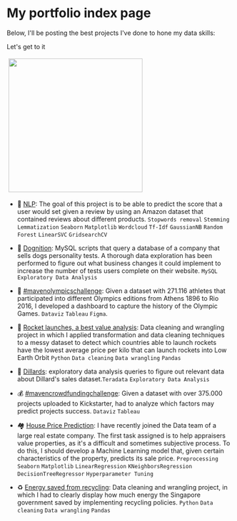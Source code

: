 # My portfolio index page

Below, I'll be posting the best projects I've done to hone my data skills:

Let's get to it

<img src="https://media0.giphy.com/media/cXblnKXr2BQOaYnTni/giphy.gif" height="300" style="vertical-align:top; margin:4px">

- 💬 [NLP](https://github.com/gpozzi/machine-learning/tree/master/acamica-data-scientist/nlp): The goal of this project is to be able to predict the score that a user would set given a review by using an Amazon dataset that contained reviews about different products. `Stopwords removal` `Stemming` `Lemmatization` `Seaborn` `Matplotlib` `Wordcloud` `Tf-Idf` `GaussianNB` `Random Forest` `LinearSVC` `GridsearchCV`

- 🐶 [Dognition](https://github.com/gpozzi/sql-projects/tree/main/managing-big-data-with-sql/dognition): MySQL scripts that query a database of a company that sells dogs personality tests. A thorough data exploration has been performed to figure out what business changes it could implement to increase the number of tests users complete on their website. `MySQL` `Exploratory Data Analysis`

- 🏅 [#mavenolympicschallenge](https://github.com/gpozzi/data-visualization/tree/main/olympics-dashboard): Given a dataset with 271.116 athletes that participated into different Olympics editions from Athens 1896 to Rio 2016, I developed a dashboard to capture the history of the Olympic Games. `Dataviz` `Tableau` `Figma`.

- 🚀 [Rocket launches, a best value analysis](https://github.com/gpozzi/python-analytics-projects/tree/main/space_launches): Data cleaning and wrangling project in which I applied transformation and data cleaning techniques to a messy dataset to detect which countries able to launch rockets have the lowest average price per kilo that can launch rockets into Low Earth Orbit `Python` `Data cleaning` `Data wrangling` `Pandas`

- 👔 [Dillards](https://github.com/gpozzi/sql-projects/tree/main/managing-big-data-with-sql/dillards): exploratory data analysis queries to figure out relevant data about Dillard's sales dataset.`Teradata` `Exploratory Data Analysis`

- 💰 [#mavencrowdfundingchallenge](https://github.com/gpozzi/data-visualization/tree/main/crowdfunding): Given a dataset with over 375.000 projects uploaded to Kickstarter, had to analyze which factors may predict projects success. `Dataviz` `Tableau`

- 🏘️ [House Price Prediction](https://github.com/gpozzi/machine-learning/tree/master/acamica-data-scientist/house_price_prediction): I have recently joined the Data team of a large real estate company. The first task assigned is to help appraisers value properties, as it's a difficult and sometimes subjective process. To do this, I should develop a Machine Learning model that, given certain characteristics of the property, predicts its sale price. `Preprocessing` `Seaborn` `Matplotlib` `LinearRegression` `KNeighborsRegression` `DecisionTreeRegressor` `Hyperparameter Tuning`

- ♻️ [Energy saved from recycling](https://github.com/gpozzi/python-analytics-projects/tree/main/energy_saved): Data cleaning and wrangling project, in which I had to clearly display how much energy the Singapore government saved by implementing recycling policies. `Python` `Data cleaning` `Data wrangling` `Pandas` 
